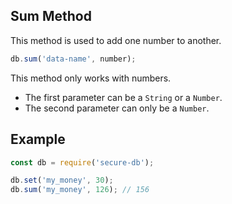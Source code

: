## Sum Method

This method is used to add one number to another. 

```javascript
db.sum('data-name', number);
```

This method only works with numbers.
* The first parameter can be a `String` or a `Number`.
* The second parameter can only be a `Number`.


## Example

```javascript
const db = require('secure-db');

db.set('my_money', 30);
db.sum('my_money', 126); // 156
```
